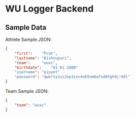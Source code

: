 # WU Logger Backend
## Sample Data
Athlete Sample JSON:
```json
{
	"first":	"Prat",
	"lastname":	"Bishnupuri",
	"team":		"wuxc",
	"birthdate":	"01-01-2000"
	"username":	"pipyet"
	"password":	"qwerty1ui2op3zxc4vb5nm6a7sd8fgh9j!k0l"
}

```

Team Sample JSON:
```json
{
	"team":	"wuxc"
}
```


